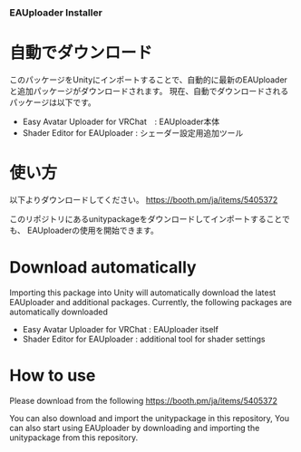 ### EAUploader Installer

# 自動でダウンロード

このパッケージをUnityにインポートすることで、自動的に最新のEAUploaderと追加パッケージがダウンロードされます。
現在、自動でダウンロードされるパッケージは以下です。
- Easy Avatar Uploader for VRChat　: EAUploader本体
- Shader Editor for EAUploader : シェーダー設定用追加ツール

# 使い方
以下よりダウンロードしてください。
https://booth.pm/ja/items/5405372

このリポジトリにあるunitypackageをダウンロードしてインポートすることでも、
EAUploaderの使用を開始できます。


# Download automatically

Importing this package into Unity will automatically download the latest EAUploader and additional packages.
Currently, the following packages are automatically downloaded
- Easy Avatar Uploader for VRChat : EAUploader itself
- Shader Editor for EAUploader : additional tool for shader settings

# How to use
Please download from the following
https://booth.pm/ja/items/5405372

You can also download and import the unitypackage in this repository,
You can also start using EAUploader by downloading and importing the unitypackage from this repository.
